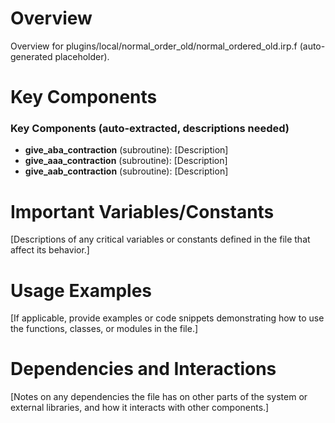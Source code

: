 # Overview

Overview for plugins/local/normal_order_old/normal_ordered_old.irp.f (auto-generated placeholder).

# Key Components

### Key Components (auto-extracted, descriptions needed)
- **give_aba_contraction** (subroutine): [Description]
- **give_aaa_contraction** (subroutine): [Description]
- **give_aab_contraction** (subroutine): [Description]

# Important Variables/Constants

[Descriptions of any critical variables or constants defined in the file that affect its behavior.]

# Usage Examples

[If applicable, provide examples or code snippets demonstrating how to use the functions, classes, or modules in the file.]

# Dependencies and Interactions

[Notes on any dependencies the file has on other parts of the system or external libraries, and how it interacts with other components.]
